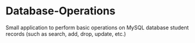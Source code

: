 # Database-Operations
Small application to perform basic operations on MySQL database student records  (such as search, add, drop, update, etc.)
